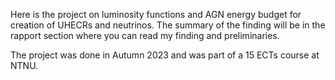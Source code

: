 
Here is the project on luminosity functions and AGN energy budget for creation of UHECRs and neutrinos. The summary of the finding will be in the rapport section where you can read my finding and preliminaries. 

The project was done in Autumn 2023 and was part of a 15 ECTs course at NTNU.
